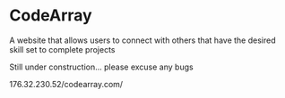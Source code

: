 # CodeArray
A website that allows users to connect with others that have the desired skill set to complete projects

Still under construction... please excuse any bugs

176.32.230.52/codearray.com/
